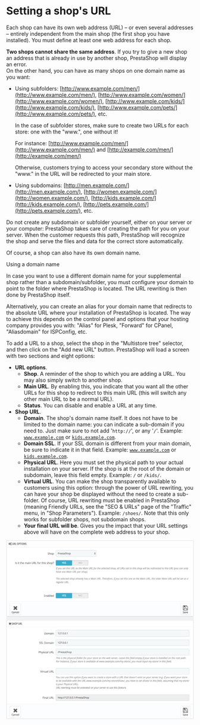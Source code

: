 # Setting a shop's URL

Each shop can have its own web address \(URL\) – or even several addresses – entirely independent from the main shop \(the first shop you have installed\). You must define at least one web address for each shop.

**Two shops cannot share the same address**. If you try to give a new shop an address that is already in use by another shop, PrestaShop will display an error.  
On the other hand, you can have as many shops on one domain name as you want:

* Using subfolders: [http://www.example.com/men/](http://www.example.com/men/), [http://www.example.com/women/](http://www.example.com/women/), [http://www.example.com/kids/](http://www.example.com/kids/), [http://www.example.com/pets/](http://www.example.com/pets/), etc.

  In the case of subfolder stores, make sure to create two URLs for each store: one with the "www.", one without it! 

  For instance: [http://www.example.com/men/](http://www.example.com/men/) and [http://example.com/men/](http://example.com/men/)

  Otherwise, customers trying to access your secondary store without the "www." in the URL will be redirected to your main store.

* Using subdomains: [http://men.example.com/](http://men.example.com/), [http://women.example.com/](http://women.example.com/), [http://kids.example.com/](http://kids.example.com/), [http://pets.example.com/](http://pets.example.com/), etc.  

Do not create any subdomain or subfolder yourself, either on your server or your computer: PrestaShop takes care of creating the path for you on your server. When the customer requests this path, PrestaShop will recognize the shop and serve the files and data for the correct store automatically.

Of course, a shop can also have its own domain name.

Using a domain name

In case you want to use a different domain name for your supplemental shop rather than a subdomain/subfolder, you must configure your domain to point to the folder where PrestaShop is located. The URL rewriting is then done by PrestaShop itself.

Alternatively, you can create an alias for your domain name that redirects to the absolute URL where your installation of PrestaShop is located. The way to achieve this depends on the control panel and options that your hosting company provides you with: "Alias" for Plesk, "Forward" for CPanel, "Aliasdomain" for ISPConfig, etc.

To add a URL to a shop, select the shop in the "Multistore tree" selector, and then click on the "Add new URL" button. PrestaShop will load a screen with two sections and eight options:

* **URL options**.
  * **Shop**. A reminder of the shop to which you are adding a URL. You may also simply switch to another shop.
  * **Main URL**. By enabling this, you indicate that you want all the other URLs for this shop to redirect to this main URL \(this will switch any other main URL to be a normal URL\).
  * **Status**. You can disable and enable a URL at any time.
* **Shop URL**.
  * **Domain**. The shop's domain name itself. It does not have to be limited to the domain name: you can indicate a sub-domain if you need to. Just make sure to not add '`http://`', or any '`/`'. Example: [`www.example.com`](http://www.example.com) or [`kids.example.com`](http://kids.example.com).
  * **Domain SSL**. If your SSL domain is different from your main domain, be sure to indicate it in that field. Example: [`www.example.com`](http://www.example.com) or [`kids.example.com`](http://kids.example.com).
  * **Physical URL**. Here you must set the physical path to your actual installation on your server. If the shop is at the root of the domain or subdomain, leave this field empty. Example: `/` or `/kids/`.
  * **Virtual URL**. You can make the shop transparently available to customers using this option: through the power of URL rewriting, you can have your shop be displayed without the need to create a sub-folder. Of course, URL rewriting must be enabled in PrestaShop \(meaning Friendly URLs, see the "SEO & URLs" page of the "Traffic" menu, in "Shop Parameters"\). Example: `/shoes/`. Note that this only works for subfolder shops, not subdomain shops.
  * **Your final URL will be**. Gives you the impact that your URL settings above will have on the complete web address to your shop.

![](../../.gitbook/assets/57082005%20%284%29%20%284%29%20%284%29.png)

